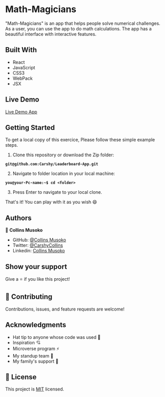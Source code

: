 # Math-Magicians

"Math-Magicians" is an app that helps people solve numerical challenges. As a user, you can use the app to do math calculations. The app has a beautiful interface with interactive features.


## Built With

- React
- JavaScript
- CSS3
- WebPack
- JSX

## Live Demo 

[Live Demo App]()

## Getting Started
To get a local copy of this exercice, Please follow these simple example steps.

1. Clone this repository or download the Zip folder:

**``git@github.com:Carshy/Leaderboard-App.git``**

2. Navigate to folder location in your local machine:

**``you@your-Pc-name:~$ cd <folder>``**

3. Press Enter to navigate to your local clone.

That's it! You can play with it as you wish :smile:

## Authors

👤 **Collins Musoko**

- GitHub: [@Collins Musoko](https://github.com/Carshy)
- Twitter: [@CarshyCollins](https://twitter.com/CarshyCollins)
- Linkedin: [Collins Musoko](https://www.linkedin.com/in/collins-musoko-864881120/)

## Show your support

Give a ⭐️ if you like this project!

## 🤝 Contributing

Contributions, issues, and feature requests are welcome!


## Acknowledgments

- Hat tip to anyone whose code was used 🔰
- Inspiration 💘
- Microverse program ⚡
- My standup team 🏹
- My family's support 🙌

## 📝 License

This project is [MIT](./MIT.md) licensed.

